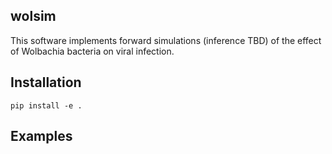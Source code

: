 
wolsim
------
This software implements forward simulations (inference TBD) of the effect of Wolbachia bacteria on viral infection.

Installation
------------

```
pip install -e .
```

Examples
--------
